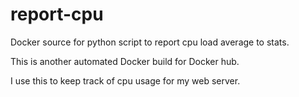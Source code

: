 # report-cpu
Docker source for python script to report cpu load average to stats.

This is another automated Docker build for Docker hub.

I use this to keep track of cpu usage for my web server.

